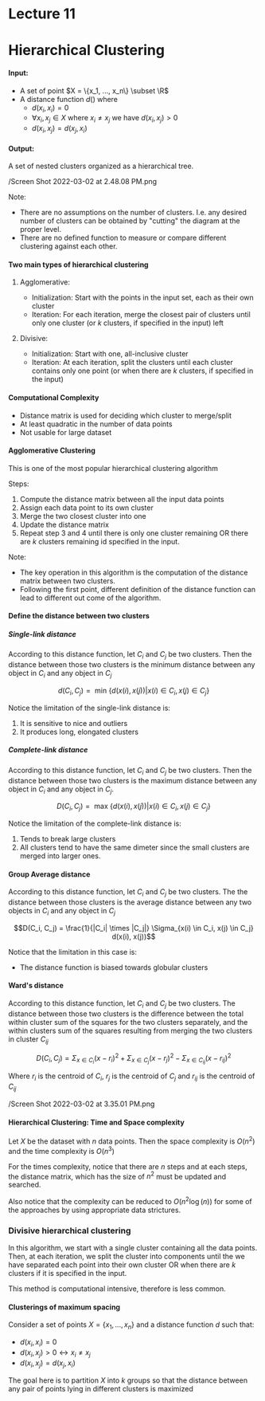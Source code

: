 # Lecture 11

# Hierarchical Clustering

#### Input: 

* A set of point $X = \{x_1, ..., x_n\} \subset \R$
* A distance function $d()$ where
	* $d(x_i, x_i) = 0$
	* $\forall x_i, x_j \in X$ where $x_i ≠ x_j$ we have $d(x_i, x_j) > 0$
	* $d(x_i, x_j) = d(x_j, x_i)$

#### Output: 

A set of nested clusters organized as a hierarchical tree.

/Screen Shot 2022-03-02 at 2.48.08 PM.png

Note:

* There are no assumptions on the number of clusters. I.e. any desired number of clusters can be obtained by "cutting" the diagram at the proper level.
* There are no defined function to measure or compare different clustering against each other.

#### Two main types of hierarchical clustering

1. Agglomerative:

	* Initialization: Start with the points in the input set, each as their own cluster
	* Iteration: For each iteration, merge the closest pair of clusters until only one cluster (or $k$ clusters, if specified in the input) left

2. Divisive:

	* Initialization: Start with one, all-inclusive cluster
	* Iteration: At each iteration, split the clusters until each cluster contains only one point (or when there are $k$ clusters, if specified in the input)

#### Computational Complexity

* Distance matrix is used for deciding which cluster to merge/split
* At least quadratic in the number of data points
* Not usable for large dataset

#### Agglomerative Clustering

This is one of the most popular hierarchical clustering algorithm

Steps:

1. Compute the distance matrix between all the input data points
2. Assign each data point to its own cluster
3. Merge the two closest cluster into one
4. Update the distance matrix
5. Repeat step 3 and 4 until there is only one cluster remaining OR there are $k$ clusters remaining id specified in the input.

Note:
* The key operation in this algorithm is the computation of the distance matrix between two clusters.
* Following the first point, different definition of the distance function can lead to different out come of the algorithm.

#### Define the distance between two clusters

##### Single-link distance

According to this distance function, let $C_i$ and $C_j$ be two clusters. Then the distance between those two clusters is the minimum distance between any object in $C_i$ and any object in $C_j$

$$d(C_i, C_j) = \text{ min } \{d\left(x(i), x(j)\right) | x(i) \in C_i, x(j) \in C_j\}$$

Notice the limitation of the single-link distance is:

1. It is sensitive to nice and outliers
2. It produces long, elongated clusters

##### Complete-link distance

According to this distance function, let $C_i$ and $C_j$ be two clusters. Then the distance between those two clusters is the maximum distance between any object in $C_i$ and any object in $C_j$.

$$D(C_i, C_j) = \text{ max } \{d(x(i), x(j)) | x(i) \in C_i , x(j) \in C_j\}$$

Notice the limitation of the complete-link distance is:

1. Tends to break large clusters
2. All clusters tend to have the same dimeter since the small clusters are merged into larger ones.

#### Group Average distance

According to this distance function, let $C_i$ and $C_j$ be two clusters. The the distance between those clusters is the average distance between any two objects in $C_i$ and any object in $C_j$

$$D(C_i, C_j) = \frac{1}{|C_i| \times |C_j|} \Sigma_{x(i) \in C_i, x(j) \in C_j} d(x(i), x(j))$$

Notice that the limitation in this case is:

* The distance function is biased towards globular clusters

#### Ward's distance

According to this distance function, let $C_i$ and $C_j$ be two clusters. The distance between those two clusters is the difference between the total within cluster sum of the squares for the two clusters separately, and the within clusters sum of the squares resulting from merging the two clusters in cluster $C_{ij}$

$$D(C_i, C_j) = \Sigma_{x \in C_i} (x - r_i)^2 + \Sigma_{x \in C_j} (x - r_j)^2 - \Sigma_{x \in C_{ij}} (x - r_{ij})^2$$

Where $r_i$ is the centroid of $C_i$, $r_j$ is the centroid of $C_j$ and $r_{ij}$ is the centroid of $C_{ij}$

/Screen Shot 2022-03-02 at 3.35.01 PM.png

#### Hierarchical Clustering: Time and Space complexity

Let $X$ be the dataset with $n$ data points. Then the space complexity is $O(n^2)$ and the time complexity is $O(n^3)$

For the times complexity, notice that there are $n$ steps and at each steps, the distance matrix, which has the size of $n^2$ must be updated and searched.

Also notice that the complexity can be reduced to $O(n^2 \log(n))$ for some of the approaches by using appropriate data strictures.

### Divisive hierarchical clustering

In this algorithm, we start with a single cluster containing all the data points. Then, at each iteration, we split the cluster into components until the we have separated each point into their own cluster OR when there are $k$ clusters if it is specified in the input.

This method is computational intensive, therefore is less common.

#### Clusterings of maximum spacing

Consider a set of points $X = \{x_1, ..., x_n\}$ and a distance function $d$ such that:

* $d(x_i, x_i) = 0$
* $d(x_i, x_j) > 0 \leftrightarrow x_i ≠ x_j$
* $d(x_i, x_j) = d(x_j, x_i)$

The goal here is to partition $X$ into $k$ groups so that the distance between any pair of points lying in different clusters is maximized

